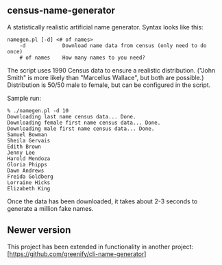 census-name-generator
---------------------

A statistically realistic artificial name generator.  Syntax looks like this:

    namegen.pl [-d] <# of names>
        -d            Download name data from census (only need to do once)
        # of names    How many names to you need?

The script uses 1990 Census data to ensure a realistic distribution.  ("John Smith" is more likely than 
"Marcellus Wallace", but both are possible.)  Distribution is 50/50 male to female, but can be configured
in the script.

Sample run:

    % ./namegen.pl -d 10
    Downloading last name census data... Done.
    Downloading female first name census data... Done.
    Downloading male first name census data... Done.
    Samuel Bowman
    Sheila Gervais
    Edith Brown
    Jenny Lee
    Harold Mendoza
    Gloria Phipps
    Dawn Andrews
    Freida Goldberg
    Lorraine Hicks
    Elizabeth King

Once the data has been downloaded, it takes about 2-3 seconds to generate a million fake names.

Newer version
-------------

This project has been extended in functionality in another project: [https://github.com/greenify/cli-name-generator]
